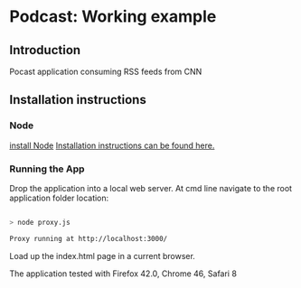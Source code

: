 # Podcast: Working example

## Introduction

Pocast application consuming RSS feeds from CNN

## Installation instructions

### Node
[install Node](https://nodejs.org/en/)  [Installation instructions can be found here.](http://howtonode.org/how-to-install-nodejs)



### Running the App

Drop the application into a local web server.
At cmd line navigate to the root application folder location:

```sh

> node proxy.js

Proxy running at http://localhost:3000/
```


Load up the index.html page in a current browser.

The application tested with Firefox 42.0, Chrome 46, Safari 8
